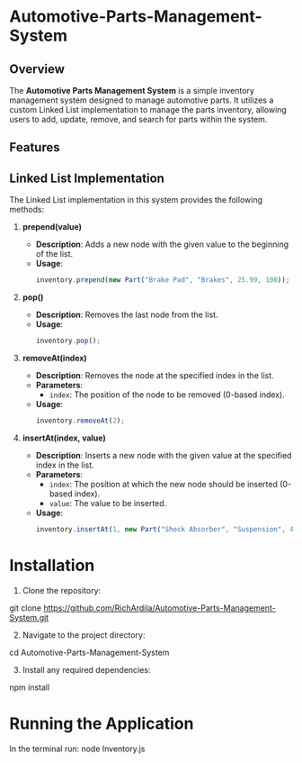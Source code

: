 # Automotive-Parts-Management-System

## Overview

The **Automotive Parts Management System** is a simple inventory management system designed to manage automotive parts. It utilizes a custom Linked List implementation to manage the parts inventory, allowing users to add, update, remove, and search for parts within the system.

## Features

## Linked List Implementation

The Linked List implementation in this system provides the following methods:

1. **prepend(value)**

   - **Description**: Adds a new node with the given value to the beginning of the list.
   - **Usage**:
     ```javascript
     inventory.prepend(new Part("Brake Pad", "Brakes", 25.99, 100));
     ```

2. **pop()**

   - **Description**: Removes the last node from the list.
   - **Usage**:
     ```javascript
     inventory.pop();
     ```

3. **removeAt(index)**

   - **Description**: Removes the node at the specified index in the list.
   - **Parameters**:
     - `index`: The position of the node to be removed (0-based index).
   - **Usage**:
     ```javascript
     inventory.removeAt(2);
     ```

4. **insertAt(index, value)**

   - **Description**: Inserts a new node with the given value at the specified index in the list.
   - **Parameters**:
     - `index`: The position at which the new node should be inserted (0-based index).
     - `value`: The value to be inserted.
   - **Usage**:
     ```javascript
     inventory.insertAt(1, new Part("Shock Absorber", "Suspension", 45.0, 30));
     ```

# Installation

1. Clone the repository:

git clone https://github.com/RichArdila/Automotive-Parts-Management-System.git

2. Navigate to the project directory:

cd Automotive-Parts-Management-System

3. Install any required dependencies:

npm install

# Running the Application

In the terminal run: node Inventory.js
